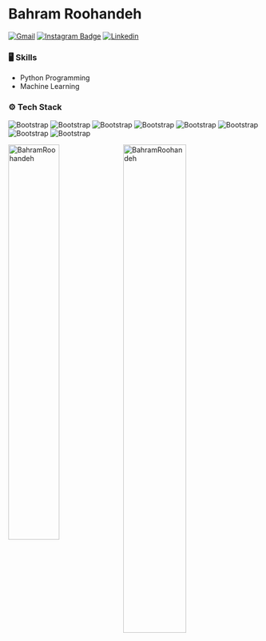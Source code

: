 <h1> Bahram Roohandeh </h1>




[![Gmail](https://img.shields.io/badge/-Gmail-c14438?style=flat&logo=Gmail&logoColor=white)](mailto:spring91113@gmail.com)
[![Instagram Badge](https://img.shields.io/badge/-Instagram-purple?logo=instagram&logoColor=white&link=https://instagram.com/bahramroohandeh/)](https://www.instagram.com/bahramroohandeh)
[![Linkedin](https://img.shields.io/badge/-LinkedIn-blue?style=flat&logo=Linkedin&logoColor=white)](https://www.linkedin.com/in/bahram-roohandeh-45a599ba/)




<!-- </a> <a href="https://www.github.com/BahramRoohandeh" target="_blank" rel="noreferrer"><img
src="https://img.shields.io/github/followers/BahramRoohandeh?logo=github&style=for-the-badge&color=0891b2&labelColor=1c1917" /></a> -->



### 🖥 Skills
- Python Programming
- Machine Learning

### ⚙️ Tech Stack
![Bootstrap](https://img.shields.io/badge/-Python-05122A?style=flat-square&logo=Python&color=353535) ![Bootstrap](https://img.shields.io/badge/-Scikit%20Learn-05122A?style=flat-square&logo=Scikit-Learn&color=353535) ![Bootstrap](https://img.shields.io/badge/-MongoDB-05122A?style=flat-square&logo=MongoDB&color=353535) ![Bootstrap](https://img.shields.io/badge/-Pandas-05122A?style=flat-square&logo=Pandas&color=353535) ![Bootstrap](https://img.shields.io/badge/-Numpy-05122A?style=flat-square&logo=Numpy&color=353535) ![Bootstrap](https://img.shields.io/badge/-Matplotlib-05122A?style=flat-square&logo=Matplotlib&color=353535) ![Bootstrap](https://img.shields.io/badge/-TensorFlow-05122A?style=flat-square&logo=TensorFlow&color=353535) ![Bootstrap](https://img.shields.io/badge/-Visual%20Studio%20Code-05122A?style=flat-square&logo=Visual-Studio-Code&color=353535)


<div>
  <img width="45%" align="left" src="https://github-readme-stats.vercel.app/api/top-langs?username=BahramRoohandeh&show_icons=true&locale=en&layout=compact" alt="BahramRoohandeh" />
  <img width="50%"  src="https://github-readme-streak-stats.herokuapp.com/?user=BahramRoohandeh&" alt="BahramRoohandeh" />
</div>


